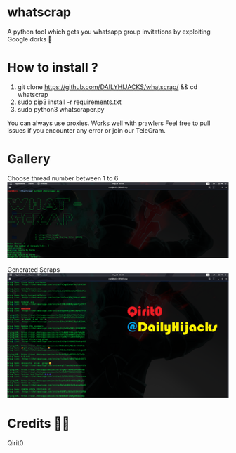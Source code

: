 # whatscrap
A python tool which gets you whatsapp group invitations by exploiting Google dorks 🧠

# How to install ?
1. git clone https://github.com/DAILYHIJACKS/whatscrap/ && cd whatscrap
2. sudo pip3 install -r requirements.txt
3. sudo python3 whatscraper.py

You can always use proxies. Works well with prawlers
Feel free to pull issues if you encounter any error or join our TeleGram.

# Gallery

Choose thread number between 1 to 6 
![](gallery/picture1.jpg)

Generated Scraps
![](gallery/picture2.jpg)

# Credits 👨‍💻
  Qirit0 
